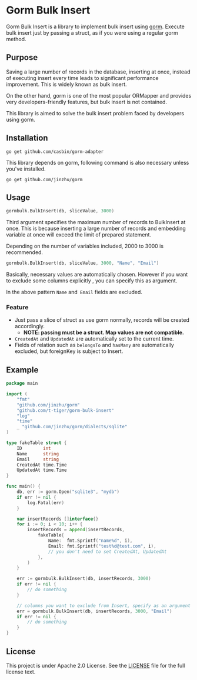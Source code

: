 # Gorm Bulk Insert

Gorm Bulk Insert is a library to implement bulk insert using [gorm](https://github.com/jinzhu/gorm). Execute bulk insert just by passing a struct, as if you were using a regular gorm method.

## Purpose

Saving a large number of records in the database, inserting at once, instead of executing insert every time leads to significant performance improvement. This is widely known as bulk insert.

On the other hand, gorm is one of the most popular ORMapper and provides very developers-friendly features, but bulk insert is not contained.

This library is aimed to solve the bulk insert problem faced by developers using gorm.

## Installation

`go get github.com/casbin/gorm-adapter`

This library depends on gorm, following command is also necessary unless you've installed.

`go get github.com/jinzhu/gorm`


## Usage

```go
gormbulk.BulkInsert(db, sliceValue, 3000)
```

Third argument specifies the maximum number of records to BulkInsert at once. This is because inserting a large number of records and embedding variable at once will exceed the limit of prepared statement.

Depending on the number of variables included, 2000 to 3000 is recommended.

```go
gormbulk.BulkInsert(db, sliceValue, 3000, "Name", "Email")
```

Basically, necessary values are automatically chosen. However if you want to exclude some columns explicitly , you can specify this as argument.

In the above pattern `Name` and` Email` fields are excluded.

### Feature

- Just pass a slice of struct as use gorm normally, records will be created accordingly.
    - **NOTE: passing must be a struct. Map values are not compatible.**
- `CreatedAt` and `UpdatedAt` are automatically set to the current time.
- Fields of relation such as `belongsTo` and `hasMany` are automatically excluded, but foreignKey is subject to Insert.

## Example

```go
package main

import (
	"fmt"
	"github.com/jinzhu/gorm"
	"github.com/t-tiger/gorm-bulk-insert"
	"log"
	"time"
	_ "github.com/jinzhu/gorm/dialects/sqlite"
)

type fakeTable struct {
	ID        int
	Name      string
	Email     string
	CreatedAt time.Time
	UpdatedAt time.Time
}

func main() {
	db, err := gorm.Open("sqlite3", "mydb")
	if err != nil {
		log.Fatal(err)
	}

	var insertRecords []interface{}
	for i := 0; i < 10; i++ {
		insertRecords = append(insertRecords,
			fakeTable{
				Name:  fmt.Sprintf("name%d", i),
				Email: fmt.Sprintf("test%d@test.com", i),
				// you don't need to set CreatedAt, UpdatedAt
			},
		)
	}

	err := gormbulk.BulkInsert(db, insertRecords, 3000)
	if err != nil {
		// do something
	}

	// columns you want to exclude from Insert, specify as an argument
	err = gormbulk.BulkInsert(db, insertRecords, 3000, "Email")
    if err != nil {
        // do something
    }
}
```

## License

This project is under Apache 2.0 License. See the [LICENSE](https://github.com/kabukikeiji/gorm-bulk-insert/blob/master/LICENSE.txt) file for the full license text.
